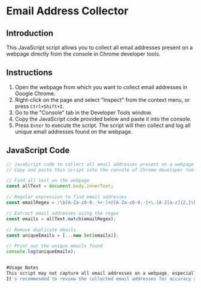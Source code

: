 # Email Address Collector

## Introduction

This JavaScript script allows you to collect all email addresses present on a webpage directly from the console in Chrome developer tools.

## Instructions

1. Open the webpage from which you want to collect email addresses in Google Chrome.
2. Right-click on the page and select "Inspect" from the context menu, or press `Ctrl+Shift+I`.
3. Go to the "Console" tab in the Developer Tools window.
4. Copy the JavaScript code provided below and paste it into the console.
5. Press `Enter` to execute the script. The script will then collect and log all unique email addresses found on the webpage.

## JavaScript Code

```javascript
// JavaScript code to collect all email addresses present on a webpage
// Copy and paste this script into the console of Chrome developer tools

// Find all text on the webpage
const allText = document.body.innerText;

// Regular expression to find email addresses
const emailRegex = /\b[A-Za-z0-9._%+-]+@[A-Za-z0-9.-]+\.[A-Z|a-z]{2,}\b/g;

// Extract email addresses using the regex
const emails = allText.match(emailRegex);

// Remove duplicate emails
const uniqueEmails = [...new Set(emails)];

// Print out the unique emails found
console.log(uniqueEmails);


#Usage Notes
This script may not capture all email addresses on a webpage, especially if they are obfuscated or hidden behind JavaScript.
It's recommended to review the collected email addresses for accuracy and legitimacy before using them.
